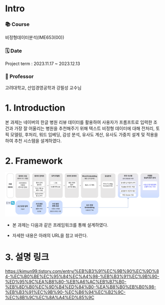 # Intro 
### 📚 Course
비정형데이터분석(IME653(00)) </br>
### 🗓️ Date 
Project term : 2023.11.17 ~ 2023.12.13 </br>
### :man: Professor 
  고려대학교, 산업경영공학과 강필성 교수님 

# 1. Introduction
본 과제는 네이버의 한글 병원 리뷰 데이터를 활용하여 사용자가 프롬프트로 입력한 조건과 가장 잘 어울리는 병원을 추천해주기 위해 텍스트 비정형 데이터에 대해 전처리, 토픽 모델링, 후처리, 워드 임베딩, 감성 분석, 유사도 계산, 유사도 가중치 설계 및 적용을 하여 추천 시스템을 설계하였다.

#	2. Framework

<img src="./Image/Framework.png">

- 본 과제는 다음과 같은 프레임워크를 통해 설계하였다.

- 자세한 내용은 아래의 URL을 참고 바란다.

# 3. 설명 링크
https://kimun99.tistory.com/entry/%EB%B3%91%EC%9B%90%EC%9D%84-%EC%B0%BE%EC%95%84%EC%A4%98-%EB%B3%91%EC%9B%90-%ED%95%9C%EA%B8%80-%EB%A6%AC%EB%B7%B0-%EB%8D%B0%EC%9D%B4%ED%84%B0-%EA%B8%B0%EB%B0%98-%EB%B3%91%EC%9B%90-%EC%B6%94%EC%B2%9C-%EC%8B%9C%EC%8A%A4%ED%85%9C
